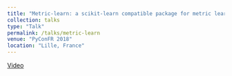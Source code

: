 ```yaml
---
title: "Metric-learn: a scikit-learn compatible package for metric learning"
collection: talks
type: "Talk"
permalink: /talks/metric-learn
venue: "PyConFR 2018"
location: "Lille, France"
---
```


[Video](https://www.youtube.com/watch?v=uZhXRQD_flQ)
